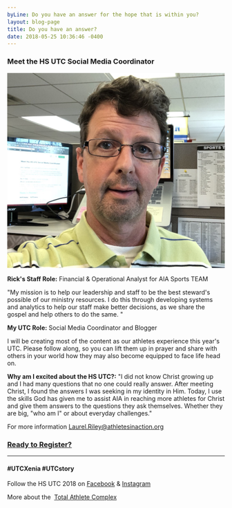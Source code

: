 ```yaml
---
byLine: Do you have an answer for the hope that is within you?
layout: blog-page
title: Do you have an answer?
date: 2018-05-25 10:36:46 -0400
---
```

### **Meet the HS UTC Social Media Coordinator**

![](/uploads/2018/05/23/IMG_4123.JPG)

**Rick's Staff Role:**  Financial & Operational Analyst for AIA Sports TEAM

"My mission is to help our leadership and staff to be the best steward's possible of our ministry resources.  I do this through developing systems and analytics to help our staff make better decisions, as we share the gospel and help others to do the same. "

**My UTC Role:**  Social Media Coordinator and Blogger

I will be creating most of the content as our athletes experience this year's UTC. Please follow along, so you can lift them up in prayer and share with others in your world how they may also become equipped to face life head on.

**Why am I excited about the HS UTC?:**  "I did not know Christ growing up and I had many questions that no one could really answer.  After meeting Christ, I found the answers I was seeking in my identity in Him.  Today, I use the skills God has given me to assist AIA in reaching more athletes for Christ and give them answers to the questions they ask themselves.  Whether they are big, "who am I" or about everyday challenges."

For more information [Laurel.Riley@athletesinaction.org](mailto:laurel.riley@athletesinaction.org)

### [**Ready to Register?**]()

---

#### **#UTCXenia     #UTCstory**

Follow the HS UTC 2018 on  [Facebook](https://www.facebook.com/aiatotalathletecomplex/) & [Instagram](https://www.instagram.com/aia_sports_complex/)

More about the  [Total Athlete Complex](http://www.aiasportscomplex.com/)